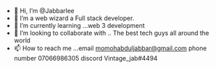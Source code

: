 - 👋 Hi, I’m @Jabbarlee
- 👀 I’m a web wizard a Full stack developer.
- 🌱 I’m currently learning ...web 3 development 
- 💞️ I’m looking to collaborate with .. The best tech guys all around the world 
- 📫 How to reach me ...email momohabduljabbar@gmail.com phone number 07066986305 discord Vintage_jab#4494 

<!---
Jabbarlee/Jabbarlee is a ✨ special ✨ repository because its `README.md` (this file) appears on your GitHub profile.
You can click the Preview link to take a look at your changes.
--->

